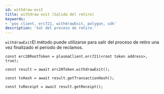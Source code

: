 ```yaml
---
id: withdraw-exit
title: withdraw exit (Salida del retiro)
keywords:
- 'pos client, erc721, withdrawExit, polygon, sdk'
description: 'Sal del proceso de retiro.'
---
```


`withdrawExit`El método  puede utilizarse para salir del proceso de retiro una vez finalizado el periodo de reclamos.

```
const erc20RootToken = plasmaClient.erc721(<root token address>, true);

const result = await erc20Token.withdrawExit();

const txHash = await result.getTransactionHash();

const txReceipt = await result.getReceipt();

```
